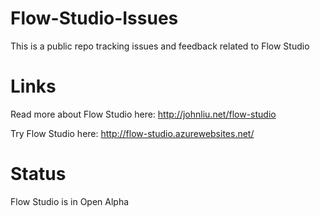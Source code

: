 # Flow-Studio-Issues
This is a public repo tracking issues and feedback related to Flow Studio

# Links

Read more about Flow Studio here: http://johnliu.net/flow-studio

Try Flow Studio here: http://flow-studio.azurewebsites.net/

# Status

Flow Studio is in Open Alpha
